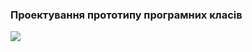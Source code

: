 ### Проектування прототипу програмних класів
![](http://www.plantuml.com/plantuml/png/VLHDRzim3BtxLmWzxGCvx6eKHRSM0m8KAB1aFu2Lc8IRB7aYxIBOzjydMR4ypyvoY6NoyUc9J_Gz2mJf6bkToA3I5BJ5gj8McDLNng1-LYh-DWuQhDLE0hbZZcZl1BHitS6NnE-nTASxsueVozy7_D4XonCTJnA1gUZDsrhrdam6z8Il3o1W_R4a2jjODeeX9-YOv5ohRLmUCUGu2qZ7Svb23JuV7Y5Yzt6PTpkYB2Ne4-hlku5YdcY3xydW5zI-QT0P4FAEhylyQBvrB14fes0eaVsvBNrSv2Zr-1449wNE2ntE4-C_qW9g7ynQkgZQUs-lksYGTQ0sdMYUQ0FfYFriFSX5Q0zauONiqFW9MngqTIoXqudhYexiSF5HOkY9M6gL_cyJuYuplWJ_ofW2AqmF44fd6IrgGJD0bpnWXioIupcOwNBxz9BwFdM_tF43XGPoUpv59WINcI-fWMT9_uYMUWpdSGTpUL-nUCfXQ7ZHM8tCYqs6oRpzjTcKGQlAnDryk56RpTtmB8DJgyi4SbLYC-3owkOI2iYht3C_QvKDMuE-oz28oLwjqsLJQmN6S9NMQmJ39uSSLzczbN9osdO6Ln35adAmQsfpQQrQ2pfY_ZhdVpLLz-XC-fB-0G00)
